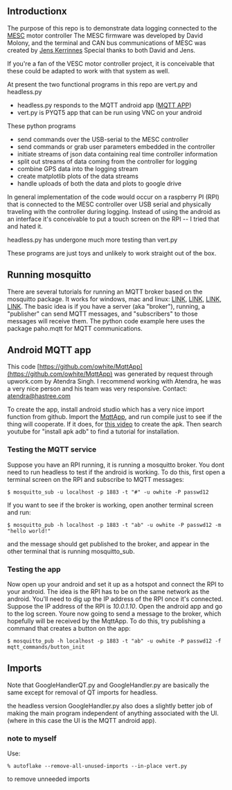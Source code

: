 ## Introductionx

The purpose of this repo is to demonstrate data logging connected to the [MESC](https://github.com/davidmolony/MESC_Firmware) motor controller
The MESC firmware was developed by David Molony, and the terminal and CAN bus communications of MESC was created by [Jens Kerrinnes](https://github.com/Netzpfuscher) Special thanks to both David and Jens. 

If you're a fan of the VESC motor controller project, it is conceivable that these could be adapted to work with that system as well. 

At present the two functional programs in this repo are vert.py and headless.py
  * headless.py responds to the MQTT android app ([MQTT APP](https://github.com/owhite/MqttApp))
  * vert.py is PYQT5 app that can be run using VNC on your android

These python programs 
 * send commands over the USB-serial to the MESC controller
 * send commands or grab user parameters embedded in the controller
 * initiate streams of json data containing real time controller information
 * split out streams of data coming from the controller for logging
 * combine GPS data into the logging stream
 * create matplotlib plots of the data streams
 * handle uploads of both the data and plots to google drive
 
In general implementation of the code would occur on a raspberry PI (RPI) that is connected to the MESC controller over USB serial and physically traveling with the controller during logging. Instead of using the android as an interface it's conceivable to put a touch screen on the RPI -- I tried that and hated it. 

headless.py has undergone much more testing than vert.py

These programs are just toys and unlikely to work straight out of the box. 

## Running mosquitto

There are several tutorials for running an MQTT broker based on the mosquitto package. It works for windows, mac and linux: [LINK](https://subscription.packtpub.com/book/iot-and-hardware/9781787287815/1/ch01lvl1sec12/installing-a-mosquitto-broker-on-macos), [LINK](https://cedalo.com/blog/mqtt-subscribe-publish-mosquitto-pub-sub-example/), [LINK](http://www.steves-internet-guide.com/mosquitto_pub-sub-clients/), [LINK](https://randomnerdtutorials.com/testing-mosquitto-broker-and-client-on-raspbbery-pi/). The basic idea is if you have a server (aka "broker"), running, a "publisher" can send MQTT messages, and "subscribers" to those messages will receive them. The python code example here uses the package paho.mqtt for MQTT communications. 

## Android MQTT app

This code [https://github.com/owhite/MqttApp](https://github.com/owhite/MqttApp) was generated by request through upwork.com by Atendra Singh. I recommend working with Atendra, he was a very nice person and his team was very responsive. Contact: atendra@hastree.com

To create the app, install android studio which has a very nice import function from github. Import the [MqttApp](https://github.com/owhite/MqttApp), and run compile just to see if the thing will cooperate. If it does, for [this video](https://www.youtube.com/watch?v=3FujlwQoKuk) to create the apk. Then search youtube for "install apk adb" to find a tutorial for installation. 

### Testing the MQTT service

Suppose you have an RPI running, it is running a mosquitto broker. You dont need to run headless to test if the android is working. To do this, first open a terminal screen on the RPI and subscribe to MQTT messages:
```
$ mosquitto_sub -u localhost -p 1883 -t "#" -u owhite -P passwd12
```

If you want to see if the broker is working, open another terminal screen and run:
```
$ mosquitto_pub -h localhost -p 1883 -t "ab" -u owhite -P passwd12 -m "hello world!" 
```

and the message should get published to the broker, and appear in the other terminal that is running mosquitto_sub. 

### Testing the app

Now open up your android and set it up as a hotspot and connect the RPI to your android. The idea is the RPI has to be on the same network as the android. You'll need to dig up the IP address of the RPI once it's connected. Suppose the IP address of the RPI is *10.0.1.10*. Open the android app and go to the log screen. Youre now going to send a message to the broker, which hopefully will be received by the MqttApp. To do this, try publishing a command that creates a button on the app:
```
$ mosquitto_pub -h localhost -p 1883 -t "ab" -u owhite -P passwd12 -f mqtt_commands/button_init
```

## Imports

Note that GoogleHandlerQT.py and GoogleHandler.py are basically the same except for removal of QT imports for headless.

the headless version GoogleHandler.py also does a slightly better job of making the main program independent of anything associated with the UI. (where in this case the UI is the MQTT android app). 


### note to myself

Use:
```
% autoflake --remove-all-unused-imports --in-place vert.py
```
to remove unneeded imports

